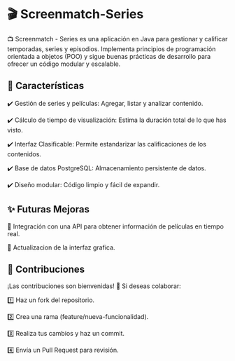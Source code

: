# 🎬  Screenmatch-Series

📺 Screenmatch - Series es una aplicación en Java para gestionar y calificar temporadas, series y episodios. Implementa principios de programación orientada a objetos (POO) y sigue buenas prácticas de desarrollo para ofrecer un código modular y escalable.

## 🚀 Características
✔️ Gestión de series y películas: Agregar, listar y analizar contenido.

✔️ Cálculo de tiempo de visualización: Estima la duración total de lo que has visto.

✔️ Interfaz Clasificable: Permite estandarizar las calificaciones de los contenidos.

✔️ Base de datos PostgreSQL: Almacenamiento persistente de datos.

✔️ Diseño modular: Código limpio y fácil de expandir.

## ✨ Futuras Mejoras
📌 Integración con una API para obtener información de películas en tiempo real.

📌 Actualizacion de la interfaz grafica.

## 🤝 Contribuciones

¡Las contribuciones son bienvenidas! 🎉 Si deseas colaborar:

1️⃣ Haz un fork del repositorio.

2️⃣ Crea una rama (feature/nueva-funcionalidad).

3️⃣ Realiza tus cambios y haz un commit.

4️⃣ Envía un Pull Request para revisión.
